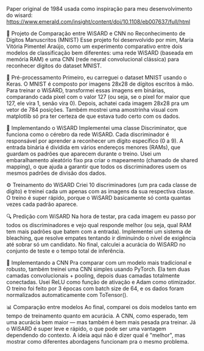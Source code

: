 Paper original de 1984 usada como inspiração para meu desenvolvimento do wisard: https://www.emerald.com/insight/content/doi/10.1108/eb007637/full/html

🧠 Projeto de Comparação entre WiSARD e CNN no Reconhecimento de Dígitos Manuscritos (MNIST)
Esse projeto foi desenvolvido por mim, Maria Vitória Pimentel Araújo, como um experimento comparativo entre dois modelos de classificação bem diferentes: uma rede WiSARD (baseada em memória RAM) e uma CNN (rede neural convolucional clássica) para reconhecer dígitos do dataset MNIST.

🧩 Pré-processamento
Primeiro, eu carreguei o dataset MNIST usando o Keras. O MNIST é composto por imagens 28x28 de dígitos escritos à mão. Para treinar o WiSARD, transformei essas imagens em binárias, comparando cada pixel com o valor 127 (ou seja, se o pixel for maior que 127, ele vira 1, senão vira 0). Depois, achatei cada imagem 28x28 pra um vetor de 784 posições. Também mostrei uma amostrinha visual com matplotlib só pra ter certeza de que estava tudo certo com os dados.

🧠 Implementando o WiSARD
Implementei uma classe Discriminator, que funciona como o cérebro da rede WiSARD. Cada discriminador é responsável por aprender a reconhecer um dígito específico (0 a 9). A entrada binária é dividida em vários endereços menores (RAMs), que guardam os padrões que aparecem durante o treino. Usei um embaralhamento aleatório fixo pra criar o mapeamento (chamado de shared mapping), o que ajuda a garantir que todos os discriminadores usem os mesmos padrões de divisão dos dados.

⚙️ Treinamento do WiSARD
Criei 10 discriminadores (um pra cada classe de dígito) e treinei cada um apenas com as imagens da sua respectiva classe. O treino é super rápido, porque o WiSARD basicamente só conta quantas vezes cada padrão aparece.

🔍 Predição com WiSARD
Na hora de testar, pra cada imagem eu passo por todos os discriminadores e vejo qual responde melhor (ou seja, qual RAM tem mais padrões que batem com a entrada). Implementei um sistema de bleaching, que resolve empates tentando ir diminuindo o nível de exigência até sobrar só um candidato. No final, calculei a acurácia do WiSARD no conjunto de teste e o tempo total de inferência.

🧠 Implementando a CNN
Pra comparar com um modelo mais tradicional e robusto, também treinei uma CNN simples usando PyTorch. Ela tem duas camadas convolucionais + pooling, depois duas camadas totalmente conectadas. Usei ReLU como função de ativação e Adam como otimizador. O treino foi feito por 3 épocas com batch size de 64, e os dados foram normalizados automaticamente com ToTensor().

📊 Comparação entre modelos
Ao final, comparei os dois modelos tanto em tempo de treinamento quanto em acurácia. A CNN, como esperado, tem uma acurácia bem maior — mas também é bem mais pesada pra treinar. Já o WiSARD é super leve e rápido, o que pode ser uma vantagem dependendo do contexto. A ideia aqui não é dizer qual é "melhor", mas mostrar como diferentes abordagens funcionam pra o mesmo problema.
